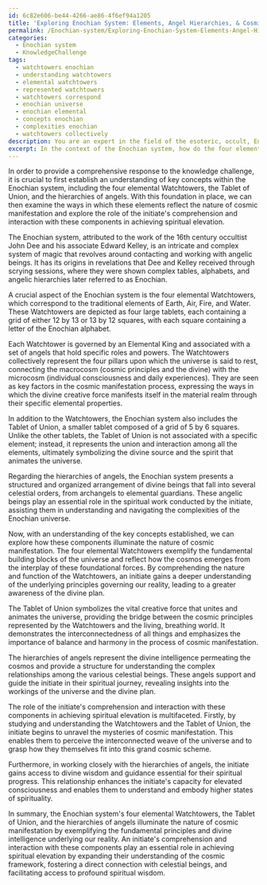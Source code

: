 ```yaml
---
id: 6c82e606-be44-4266-ae86-4f6ef94a1205
title: 'Exploring Enochian System: Elements, Angel Hierarchies, & Cosmic Manifestation'
permalink: /Enochian-system/Exploring-Enochian-System-Elements-Angel-Hierarchies-Cosmic-Manifestation/
categories:
  - Enochian system
  - KnowledgeChallenge
tags:
  - watchtowers enochian
  - understanding watchtowers
  - elemental watchtowers
  - represented watchtowers
  - watchtowers correspond
  - enochian universe
  - enochian elemental
  - concepts enochian
  - complexities enochian
  - watchtowers collectively
description: You are an expert in the field of the esoteric, occult, Enochian system and Education. You are a writer of tests, challenges, books and deep knowledge on Enochian system for initiates and students to gain deep insights and understanding from. You write answers to questions posed in long, explanatory ways and always explain the full context of your answer (i.e., related concepts, formulas, examples, or history), as well as the step-by-step thinking process you take to answer the challenges. Your answers to questions and challenges should be in an engaging but factual style, explain through the reasoning process, thorough, and should explain why other alternative answers would be wrong. Summarize the key themes, ideas, and conclusions at the end.
excerpt: In the context of the Enochian system, how do the four elemental Watchtowers, the Tablet of Union, and the hierarchies of angels illuminate the nature of cosmic manifestation, and what role does an initiate's comprehension and interaction with these components play in achieving spiritual elevation?
---
```

In order to provide a comprehensive response to the knowledge challenge, it is crucial to first establish an understanding of key concepts within the Enochian system, including the four elemental Watchtowers, the Tablet of Union, and the hierarchies of angels. With this foundation in place, we can then examine the ways in which these elements reflect the nature of cosmic manifestation and explore the role of the initiate's comprehension and interaction with these components in achieving spiritual elevation.

The Enochian system, attributed to the work of the 16th century occultist John Dee and his associate Edward Kelley, is an intricate and complex system of magic that revolves around contacting and working with angelic beings. It has its origins in revelations that Dee and Kelley received through scrying sessions, where they were shown complex tables, alphabets, and angelic hierarchies later referred to as Enochian.

A crucial aspect of the Enochian system is the four elemental Watchtowers, which correspond to the traditional elements of Earth, Air, Fire, and Water. These Watchtowers are depicted as four large tablets, each containing a grid of either 12 by 13 or 13 by 12 squares, with each square containing a letter of the Enochian alphabet.

Each Watchtower is governed by an Elemental King and associated with a set of angels that hold specific roles and powers. The Watchtowers collectively represent the four pillars upon which the universe is said to rest, connecting the macrocosm (cosmic principles and the divine) with the microcosm (individual consciousness and daily experiences). They are seen as key factors in the cosmic manifestation process, expressing the ways in which the divine creative force manifests itself in the material realm through their specific elemental properties.

In addition to the Watchtowers, the Enochian system also includes the Tablet of Union, a smaller tablet composed of a grid of 5 by 6 squares. Unlike the other tablets, the Tablet of Union is not associated with a specific element; instead, it represents the union and interaction among all the elements, ultimately symbolizing the divine source and the spirit that animates the universe.

Regarding the hierarchies of angels, the Enochian system presents a structured and organized arrangement of divine beings that fall into several celestial orders, from archangels to elemental guardians. These angelic beings play an essential role in the spiritual work conducted by the initiate, assisting them in understanding and navigating the complexities of the Enochian universe.

Now, with an understanding of the key concepts established, we can explore how these components illuminate the nature of cosmic manifestation. The four elemental Watchtowers exemplify the fundamental building blocks of the universe and reflect how the cosmos emerges from the interplay of these foundational forces. By comprehending the nature and function of the Watchtowers, an initiate gains a deeper understanding of the underlying principles governing our reality, leading to a greater awareness of the divine plan.

The Tablet of Union symbolizes the vital creative force that unites and animates the universe, providing the bridge between the cosmic principles represented by the Watchtowers and the living, breathing world. It demonstrates the interconnectedness of all things and emphasizes the importance of balance and harmony in the process of cosmic manifestation.

The hierarchies of angels represent the divine intelligence permeating the cosmos and provide a structure for understanding the complex relationships among the various celestial beings. These angels support and guide the initiate in their spiritual journey, revealing insights into the workings of the universe and the divine plan.

The role of the initiate's comprehension and interaction with these components in achieving spiritual elevation is multifaceted. Firstly, by studying and understanding the Watchtowers and the Tablet of Union, the initiate begins to unravel the mysteries of cosmic manifestation. This enables them to perceive the interconnected weave of the universe and to grasp how they themselves fit into this grand cosmic scheme.

Furthermore, in working closely with the hierarchies of angels, the initiate gains access to divine wisdom and guidance essential for their spiritual progress. This relationship enhances the initiate's capacity for elevated consciousness and enables them to understand and embody higher states of spirituality.

In summary, the Enochian system's four elemental Watchtowers, the Tablet of Union, and the hierarchies of angels illuminate the nature of cosmic manifestation by exemplifying the fundamental principles and divine intelligence underlying our reality. An initiate's comprehension and interaction with these components play an essential role in achieving spiritual elevation by expanding their understanding of the cosmic framework, fostering a direct connection with celestial beings, and facilitating access to profound spiritual wisdom.
